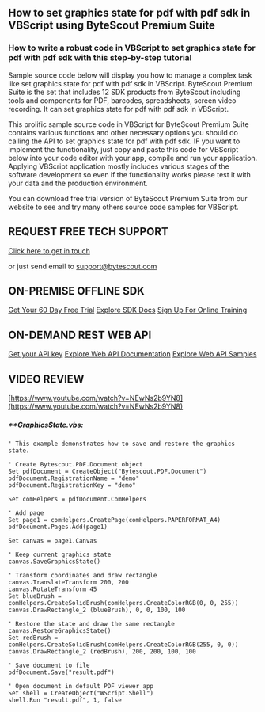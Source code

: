 ## How to set graphics state for pdf with pdf sdk in VBScript using ByteScout Premium Suite

### How to write a robust code in VBScript to set graphics state for pdf with pdf sdk with this step-by-step tutorial

Sample source code below will display you how to manage a complex task like set graphics state for pdf with pdf sdk in VBScript. ByteScout Premium Suite is the set that includes 12 SDK products from ByteScout including tools and components for PDF, barcodes, spreadsheets, screen video recording. It can set graphics state for pdf with pdf sdk in VBScript.

This prolific sample source code in VBScript for ByteScout Premium Suite contains various functions and other necessary options you should do calling the API to set graphics state for pdf with pdf sdk. IF you want to implement the functionality, just copy and paste this code for VBScript below into your code editor with your app, compile and run your application. Applying VBScript application mostly includes various stages of the software development so even if the functionality works please test it with your data and the production environment.

You can download free trial version of ByteScout Premium Suite from our website to see and try many others source code samples for VBScript.

## REQUEST FREE TECH SUPPORT

[Click here to get in touch](https://bytescout.zendesk.com/hc/en-us/requests/new?subject=ByteScout%20Premium%20Suite%20Question)

or just send email to [support@bytescout.com](mailto:support@bytescout.com?subject=ByteScout%20Premium%20Suite%20Question) 

## ON-PREMISE OFFLINE SDK 

[Get Your 60 Day Free Trial](https://bytescout.com/download/web-installer?utm_source=github-readme)
[Explore SDK Docs](https://bytescout.com/documentation/index.html?utm_source=github-readme)
[Sign Up For Online Training](https://academy.bytescout.com/)


## ON-DEMAND REST WEB API

[Get your API key](https://pdf.co/documentation/api?utm_source=github-readme)
[Explore Web API Documentation](https://pdf.co/documentation/api?utm_source=github-readme)
[Explore Web API Samples](https://github.com/bytescout/ByteScout-SDK-SourceCode/tree/master/PDF.co%20Web%20API)

## VIDEO REVIEW

[https://www.youtube.com/watch?v=NEwNs2b9YN8](https://www.youtube.com/watch?v=NEwNs2b9YN8)




<!-- code block begin -->

##### ****GraphicsState.vbs:**
    
```
' This example demonstrates how to save and restore the graphics state.

' Create Bytescout.PDF.Document object
Set pdfDocument = CreateObject("Bytescout.PDF.Document")
pdfDocument.RegistrationName = "demo"
pdfDocument.RegistrationKey = "demo"

Set comHelpers = pdfDocument.ComHelpers

' Add page
Set page1 = comHelpers.CreatePage(comHelpers.PAPERFORMAT_A4)
pdfDocument.Pages.Add(page1)

Set canvas = page1.Canvas

' Keep current graphics state
canvas.SaveGraphicsState()

' Transform coordinates and draw rectangle
canvas.TranslateTransform 200, 200
canvas.RotateTransform 45
Set blueBrush = comHelpers.CreateSolidBrush(comHelpers.CreateColorRGB(0, 0, 255))
canvas.DrawRectangle_2 (blueBrush), 0, 0, 100, 100

' Restore the state and draw the same rectangle
canvas.RestoreGraphicsState()
Set redBrush = comHelpers.CreateSolidBrush(comHelpers.CreateColorRGB(255, 0, 0))
canvas.DrawRectangle_2 (redBrush), 200, 200, 100, 100

' Save document to file
pdfDocument.Save("result.pdf")

' Open document in default PDF viewer app
Set shell = CreateObject("WScript.Shell")
shell.Run "result.pdf", 1, false

```

<!-- code block end -->